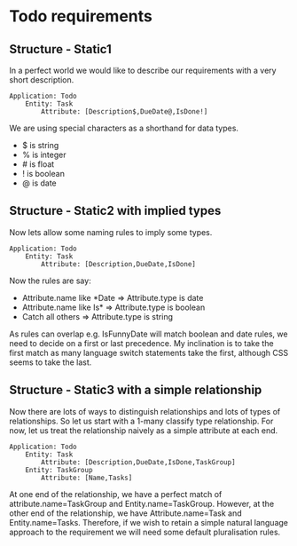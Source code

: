 # Todo requirements

## Structure - Static1

In a perfect world we would like to describe our requirements with a very short description.

    Application: Todo   
        Entity: Task   
            Attribute: [Description$,DueDate@,IsDone!]   

We are using special characters as a shorthand for data types.
- $ is string
- % is integer
- \# is float
- ! is boolean
- @ is date

## Structure - Static2 with implied types

Now lets allow some naming rules to imply some types.

    Application: Todo   
        Entity: Task   
            Attribute: [Description,DueDate,IsDone]   

Now the rules are say:
- Attribute.name like *Date  => Attribute.type is date
- Attribute.name like Is* => Attribute.type is boolean
- Catch all others => Attribute.type is string

As rules can overlap e.g. IsFunnyDate will match boolean and date rules, we need to decide on a first or last precedence. My inclination is to take the first match as many language switch statements take the first, although CSS seems to take the last.

## Structure - Static3 with a simple relationship

Now there are lots of ways to distinguish relationships and lots of types of relationships. So let us start with a 1-many classify type relationship.
For now, let us treat the relationship naively as a simple attribute at each end.

    Application: Todo   
        Entity: Task   
            Attribute: [Description,DueDate,IsDone,TaskGroup]
        Entity: TaskGroup
            Attribute: [Name,Tasks]  


At one end of the relationship, we have a perfect match of attribute.name=TaskGroup and Entity.name=TaskGroup. However, at the other end of the relationship, we have Attribute.name=Task and Entity.name=Tasks. Therefore, if we wish to retain a simple natural language approach to the requirement we will need some default pluralisation rules.

